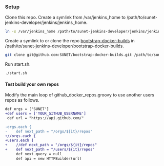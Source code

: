 
### Setup
Clone this repo.
Create a symlink from /var/jenkins_home to /path/to/sunet-jenkins-developer/jenkins/jenkins_home.
```bash
ln -s /var/jenkins_home /path/to/sunet-jenkins-developer/jenkins/jenkins_home
```
Create a symlink to or clone the repo [bootstrap-docker-builds](https://github.com/SUNET/bootstrap-docker-builds) in /path/to/sunet-jenkins-developer/bootstrap-docker-builds.
```bash
git clone git@github.com:SUNET/bootstrap-docker-builds.git /path/to/sunet-jenkins-developer/
```
Run start.sh.
```bash
./start.sh
```

#### Test build your own repos
Modify the main loop of github_docker_repos.groovy to use another users repos as follows.
```diff
def orgs = ['SUNET']
+def users = ['YOUR_GITHUB_USERNAME']
 def url = "https://api.github.com/"

-orgs.each {
-    def next_path = "/orgs/${it}/repos"
+//orgs.each {
+users.each {
+    //def next_path = "/orgs/${it}/repos"
+    def next_path = "/users/${it}/repos"
     def next_query = null
     def api = new HTTPBuilder(url)
```
